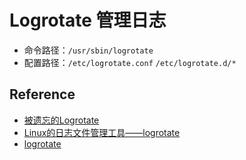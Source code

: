 # Logrotate 管理日志

* 命令路径：`/usr/sbin/logrotate`
* 配置路径：`/etc/logrotate.conf` `/etc/logrotate.d/*`

## Reference

* [被遗忘的Logrotate](http://huoding.com/2013/04/21/246)
* [Linux的日志文件管理工具——logrotate](http://linuxzkq.blog.51cto.com/9379412/1659731)
* [logrotate](http://linuxcommand.org/man_pages/logrotate8.html)
